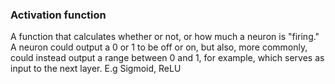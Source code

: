 ### Activation function
A function that calculates whether or not, or how much a neuron is "firing." A neuron could output a 0 or 1 to be off or on, but also, more commonly, could instead output a range between 0 and 1, for example, which serves as input to the next layer.
E.g Sigmoid, ReLU